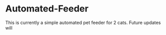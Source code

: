 # Automated-Feeder
This is currently a simple automated pet feeder for 2 cats. Future updates will 
